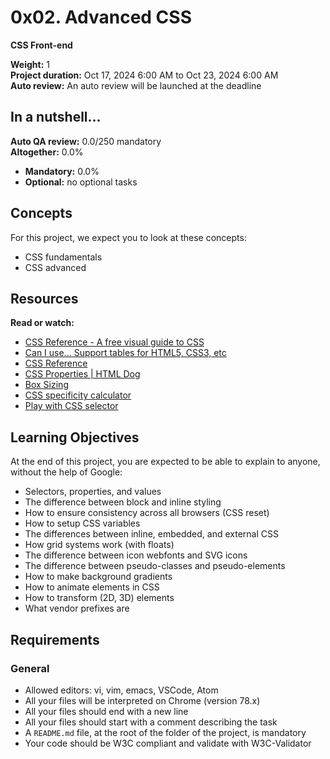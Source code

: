 # 0x02. Advanced CSS

**CSS Front-end**

**Weight:** 1  
**Project duration:** Oct 17, 2024 6:00 AM to Oct 23, 2024 6:00 AM  
**Auto review:** An auto review will be launched at the deadline

## In a nutshell…

**Auto QA review:** 0.0/250 mandatory  
**Altogether:** 0.0%

- **Mandatory:** 0.0%
- **Optional:** no optional tasks

## Concepts

For this project, we expect you to look at these concepts:

- CSS fundamentals
- CSS advanced

## Resources

**Read or watch:**

- [CSS Reference - A free visual guide to CSS](https://cssreference.io/)
- [Can I use... Support tables for HTML5, CSS3, etc](https://caniuse.com/)
- [CSS Reference](https://developer.mozilla.org/en-US/docs/Web/CSS/Reference)
- [CSS Properties | HTML Dog](https://htmldog.com/references/css/properties/)
- [Box Sizing](https://css-tricks.com/box-sizing/)
- [CSS specificity calculator](https://specificity.keegan.st/)
- [Play with CSS selector](https://flukeout.github.io/)

## Learning Objectives

At the end of this project, you are expected to be able to explain to anyone, without the help of Google:

- Selectors, properties, and values
- The difference between block and inline styling
- How to ensure consistency across all browsers (CSS reset)
- How to setup CSS variables
- The differences between inline, embedded, and external CSS
- How grid systems work (with floats)
- The difference between icon webfonts and SVG icons
- The difference between pseudo-classes and pseudo-elements
- How to make background gradients
- How to animate elements in CSS
- How to transform (2D, 3D) elements
- What vendor prefixes are

## Requirements

### General

- Allowed editors: vi, vim, emacs, VSCode, Atom
- All your files will be interpreted on Chrome (version 78.x)
- All your files should end with a new line
- All your files should start with a comment describing the task
- A `README.md` file, at the root of the folder of the project, is mandatory
- Your code should be W3C compliant and validate with W3C-Validator
